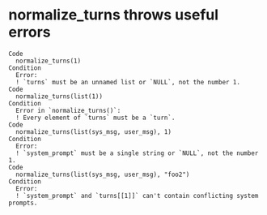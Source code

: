 # normalize_turns throws useful errors

    Code
      normalize_turns(1)
    Condition
      Error:
      ! `turns` must be an unnamed list or `NULL`, not the number 1.
    Code
      normalize_turns(list(1))
    Condition
      Error in `normalize_turns()`:
      ! Every element of `turns` must be a `turn`.
    Code
      normalize_turns(list(sys_msg, user_msg), 1)
    Condition
      Error:
      ! `system_prompt` must be a single string or `NULL`, not the number 1.
    Code
      normalize_turns(list(sys_msg, user_msg), "foo2")
    Condition
      Error:
      ! `system_prompt` and `turns[[1]]` can't contain conflicting system prompts.

